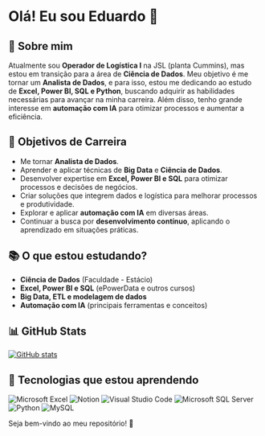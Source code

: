 # Olá! Eu sou Eduardo 👋

## 🚀 Sobre mim
Atualmente sou **Operador de Logística I** na JSL (planta Cummins), mas estou em transição para a área de **Ciência de Dados**. Meu objetivo é me tornar um **Analista de Dados**, e para isso, estou me dedicando ao estudo de **Excel, Power BI, SQL e Python**, buscando adquirir as habilidades necessárias para avançar na minha carreira. Além disso, tenho grande interesse em **automação com IA** para otimizar processos e aumentar a eficiência.

## 🎯 Objetivos de Carreira
- Me tornar **Analista de Dados**.
- Aprender e aplicar técnicas de **Big Data** e **Ciência de Dados**.
- Desenvolver expertise em **Excel, Power BI e SQL** para otimizar processos e decisões de negócios.
- Criar soluções que integrem dados e logística para melhorar processos e produtividade.
- Explorar e aplicar **automação com IA** em diversas áreas.
- Continuar a busca por **desenvolvimento contínuo**, aplicando o aprendizado em situações práticas.

## 📚 O que estou estudando?
- **Ciência de Dados** (Faculdade - Estácio)
- **Excel, Power BI e SQL** (ePowerData e outros cursos)
- **Big Data, ETL e modelagem de dados**
- **Automação com IA** (principais ferramentas e conceitos)

## 📊 GitHub Stats
[![GitHub stats](https://github-readme-stats.vercel.app/api?username=EduMaiaCarreira&theme=blue-green)](https://github.com/EduMaiaCarreira)

## 🔧 Tecnologias que estou aprendendo

![Microsoft Excel](https://img.shields.io/badge/Microsoft_Excel-217346?style=for-the-badge&logo=microsoft-excel&logoColor=white)
![Notion](https://img.shields.io/badge/Notion-000000?style=for-the-badge&logo=notion&logoColor=white)
![Visual Studio Code](https://img.shields.io/badge/Visual_Studio_Code-0078D4?style=for-the-badge&logo=visual%20studio%20code&logoColor=white)
![Microsoft SQL Server](https://img.shields.io/badge/Microsoft_SQL_Server-CC2927?style=for-the-badge&logo=microsoft-sql-server&logoColor=white)
![Python](https://img.shields.io/badge/Python-3776AB?style=for-the-badge&logo=python&logoColor=white)
![MySQL](https://img.shields.io/badge/MySQL-00000F?style=for-the-badge&logo=mysql&logoColor=white)

Seja bem-vindo ao meu repositório! 🚀
